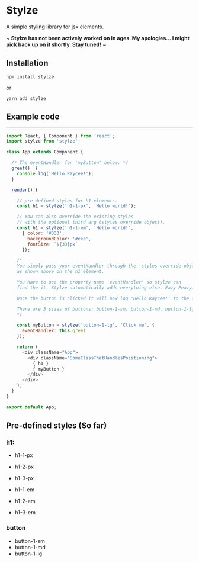 # Stylze

A simple styling library for jsx elements.

~ **Stylze has not been actively worked on in ages. My apologies... I might pick back up on it shortly. Stay tuned!** ~

## Installation

```
npm install stylze
```

or

```
yarn add stylze
```

## Example code
--------------------
```js
import React, { Component } from 'react';
import stylze from 'stylze';

class App extends Component {

  /* The eventHandler for 'myButton' below. */
  greet()  {
    console.log('Hello Kaycee!');
  }

  render() {

    // pre-defined styles for h1 elements.
    const h1 = stylze('h1-1-px', 'Hello world!');

    // You can also override the existing styles
    // with the optional third arg (styles override object).
    const h1 = stylze('h1-1-em', 'Hello world!',
      { color: '#333',
        backgroundColor: '#eee',
        fontSize: `${33}px`
      });

    /*
    You simply pass your eventHandler through the 'styles override object',
    as shown above on the h1 element.

    You have to use the property name 'eventHandler' so stylze can
    find the it. Stylze automatically adds everything else. Eazy Peazy...

    Once the button is clicked it will now log 'Hello Kaycee!' to the console.

    There are 3 sizes of buttons: button-1-sm, button-1-md, button-1-lg.
    */

    const myButton = stylze('button-1-lg', 'Click me', { 
      eventHandler: this.greet
    });

    return (
      <div className="App">
        <div className="SomeClassThatHandlesPositioning">
          { h1 }
          { myButton }
        </div>
      </div>
    );
  }
}

export default App;
```
## Pre-defined styles (So far)

### h1:

- h1-1-px
- h1-2-px
- h1-3-px

- h1-1-em
- h1-2-em
- h1-3-em

### button

- button-1-sm
- button-1-md
- button-1-lg